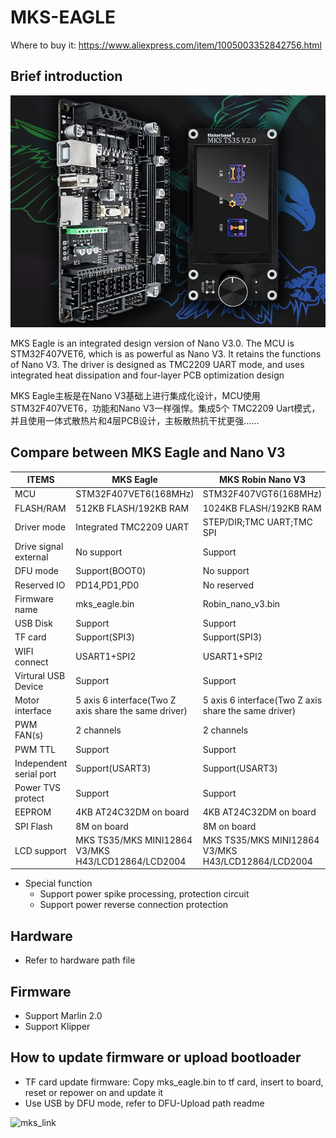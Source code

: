 # MKS-EAGLE
  Where to buy it: https://www.aliexpress.com/item/1005003352842756.html
  
  ## Brief introduction
  ![MKS Eagle](https://github.com/makerbase-mks/MKS-Eagle/blob/main/hardware/Image/MKS_Eagle.png)
  
  MKS Eagle is an integrated design version of Nano V3.0. The MCU is STM32F407VET6, which is as powerful as Nano V3. It retains the functions of Nano V3. The driver is designed as TMC2209 UART mode, and uses integrated heat dissipation and four-layer PCB optimization design
  
  MKS Eagle主板是在Nano V3基础上进行集成化设计，MCU使用STM32F407VET6，功能和Nano V3一样强悍。集成5个 TMC2209 Uart模式，并且使用一体式散热片和4层PCB设计，主板散热抗干扰更强……
  
  ## Compare between MKS Eagle and Nano V3
  | ITEMS      |  MKS Eagle  | MKS Robin Nano V3 |
  |------------|--------------------|-------------------------|
  | MCU | STM32F407VET6(168MHz) | STM32F407VGT6(168MHz) |
  | FLASH/RAM | 512KB FLASH/192KB RAM | 1024KB FLASH/192KB RAM |
  | Driver mode | Integrated TMC2209 UART | STEP/DIR;TMC UART;TMC SPI |
  | Drive signal external | No support | Support |
  | DFU mode | Support(BOOT0) | No support |
  | Reserved IO | PD14,PD1,PD0 | No reserved |
  | Firmware name | mks_eagle.bin | Robin_nano_v3.bin |
  | USB Disk | Support | Support |
  | TF card | Support(SPI3) | Support(SPI3) |
  | WIFI connect | USART1+SPI2 | USART1+SPI2 |
  | Virtural USB Device | Support | Support |
  | Motor interface | 5 axis 6 interface(Two Z axis share the same driver) | 5 axis 6 interface(Two Z axis share the same driver) |
  | PWM FAN(s) | 2 channels | 2 channels |
  | PWM TTL | Support | Support |
  | Independent serial port | Support(USART3) | Support(USART3) |
  | Power TVS protect | Support | Support |
  | EEPROM | 4KB AT24C32DM on board | 4KB AT24C32DM on board |
  | SPI Flash | 8M on board | 8M on board |
  | LCD support | MKS TS35/MKS MINI12864 V3/MKS H43/LCD12864/LCD2004 | MKS TS35/MKS MINI12864 V3/MKS H43/LCD12864/LCD2004 |
  
  - Special function 
    - Support power spike processing, protection circuit
	- Support power reverse connection protection
	
  ## Hardware
  - Refer to hardware path file
  
  ## Firmware
  - Support Marlin 2.0
  - Support Klipper
  
  ## How to update firmware or upload bootloader
  - TF card update firmware: Copy mks_eagle.bin to tf card, insert to board, reset or repower on and update it
  - Use USB by DFU mode, refer to DFU-Upload path readme

  ![mks_link](https://user-images.githubusercontent.com/12979070/149611805-9c77e01d-2d21-4e7e-b231-3cf36e1b99d4.png)

  
  
